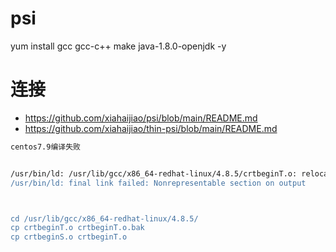 # psi

yum install gcc gcc-c++ make java-1.8.0-openjdk -y 




# 连接
- https://github.com/xiahaijiao/psi/blob/main/README.md
- https://github.com/xiahaijiao/thin-psi/blob/main/README.md 

```bash
centos7.9编译失败


/usr/bin/ld: /usr/lib/gcc/x86_64-redhat-linux/4.8.5/crtbeginT.o: relocation R_X86_64_32 against hidden symbol `__TMC_END__' can not be used when making a shared object
/usr/bin/ld: final link failed: Nonrepresentable section on output



cd /usr/lib/gcc/x86_64-redhat-linux/4.8.5/
cp crtbeginT.o crtbeginT.o.bak
cp crtbeginS.o crtbeginT.o



```
